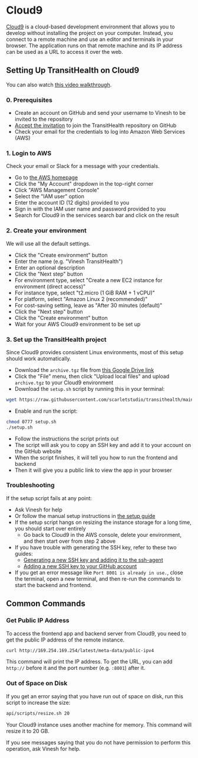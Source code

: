 # Cloud9

[Cloud9](https://aws.amazon.com/cloud9) is a cloud-based development environment that allows you to develop without installing the project on your computer. Instead, you connect to a remote machine and use an editor and terminals in your browser. The application runs on that remote machine and its IP address can be used as a URL to access it over the web.

## Setting Up TransitHealth on Cloud9

You can also watch [this video walkthrough](https://www.loom.com/share/9146e775f34c47719ee25e08a173b939).

### 0. Prerequisites

- Create an account on GitHub and send your username to Vinesh to be invited to the repository
- [Accept the invitation](https://github.com/scarletstudio/transithealth/invitations) to join the TransitHealth repository on GitHub
- Check your email for the credentials to log into Amazon Web Services (AWS)

### 1. Login to AWS

Check your email or Slack for a message with your credentials.

- Go to [the AWS homepage](https://aws.amazon.com)
- Click the "My Account" dropdown in the top-right corner
- Click "AWS Management Console"
- Select the "IAM user" option
- Enter the account ID (12 digits) provided to you
- Sign in with the IAM user name and password provided to you
- Search for Cloud9 in the services search bar and click on the result

### 2. Create your environment

We will use all the default settings.

- Click the "Create environment" button
- Enter the name (e.g. "Vinesh TransitHealth")
- Enter an optional description
- Click the "Next step" button
- For environment type, select "Create a new EC2 instance for environment (direct access)"
- For instance type, select "t2.micro (1 GiB RAM + 1 vCPU)"
- For platform, select "Amazon Linux 2 (recommended)"
- For cost-saving setting, leave as "After 30 minutes (default)"
- Click the "Next step" button
- Click the "Create environment" button
- Wait for your AWS Cloud9 environment to be set up


### 3. Set up the TransitHealth project

Since Cloud9 provides consistent Linux environments, most of this setup should work automatically.

- Download the `archive.tgz` file from [this Google Drive link](https://drive.google.com/file/d/1UG0G8PemaT1YU_BKaOfN-PIq191KvceV/view?usp=sharing)
- Click the "File" menu, then click "Upload local files" and upload `archive.tgz` to your Cloud9 environment
- Download the `setup.sh` script by running this in your terminal:

```bash
wget https://raw.githubusercontent.com/scarletstudio/transithealth/main/api/scripts/setup.sh
```

- Enable and run the script:

```bash
chmod 0777 setup.sh
./setup.sh
```

- Follow the instructions the script prints out
- The script will ask you to copy an SSH key and add it to your account on the GitHub website
- When the script finishes, it will tell you how to run the frontend and backend
- Then it will give you a public link to view the app in your browser

### Troubleshooting

If the setup script fails at any point:

- Ask Vinesh for help
- Or follow the manual setup instructions in [the setup guide](setup.md)
- If the setup script hangs on resizing the instance storage for a long time, you should start over entirely
    - Go back to Cloud9 in the AWS console, delete your environment, and then start over from step 2 above
- If you have trouble with generating the SSH key, refer to these two guides:
    - [Generating a new SSH key and adding it to the ssh-agent](https://docs.github.com/en/github/authenticating-to-github/connecting-to-github-with-ssh/generating-a-new-ssh-key-and-adding-it-to-the-ssh-agent)
    - [Adding a new SSH key to your GitHub account](https://docs.github.com/en/github/authenticating-to-github/connecting-to-github-with-ssh/adding-a-new-ssh-key-to-your-github-account)
- If you get an error message like `Port 8001 is already in use.`, close the terminal, open a new terminal, and then re-run the commands to start the backend and frontend.

## Common Commands

### Get Public IP Address

To access the frontend app and backend server from Cloud9, you need to get the public IP address of the remote instance.

```bash
curl http://169.254.169.254/latest/meta-data/public-ipv4
```

This command will print the IP address. To get the URL, you can add `http://` before it and the port number (e.g. `:8001`) after it.

### Out of Space on Disk

If you get an error saying that you have run out of space on disk, run this script to increase the size:

```bash
api/scripts/resize.sh 20
```

Your Cloud9 instance uses another machine for memory. This command will resize it to 20 GB.

If you see messages saying that you do not have permission to perform this operation, ask Vinesh for help.
